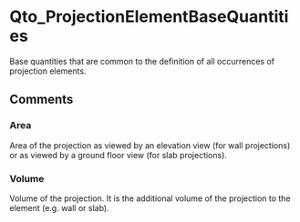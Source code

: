 # Qto_ProjectionElementBaseQuantities

Base quantities that are common to the definition of all occurrences of projection elements.<!-- end of definition -->


## Comments

### Area

Area of the projection as viewed by an elevation view (for wall projections) or as viewed by a ground floor view (for slab projections).

### Volume

Volume of the projection. It is the additional volume of the projection to the element (e.g. wall or slab).


